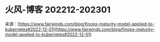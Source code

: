 # 火风-博客 202212-202301

来源：[https://www.fairwinds.com/blog/finops-maturity-model-applied-to-kubernetes#2022-12-01](https://www.fairwinds.com/blog/finops-maturity-model-applied-to-kubernetes#2022-12-01)